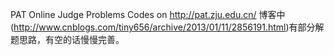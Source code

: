 PAT Online Judge Problems Codes on http://pat.zju.edu.cn/
博客中(http://www.cnblogs.com/tiny656/archive/2013/01/11/2856191.html)有部分解题思路，有空的话慢慢完善。
